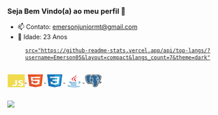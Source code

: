 ### Seja Bem Vindo(a) ao meu perfil 👋



- 📫 Contato: emersonjuniormt@gmail.com
- 🎂 Idade: 23 Anos


<div align="center">
  <a href="https://github.com/Emerson05">
  
    src="https://github-readme-stats.vercel.app/api/top-langs/?username=Emerson05&layout=compact&langs_count=7&theme=dark"
</div>

<div style="display: inline_block"><br>
  <img align="center" alt="Emerson-Js" height="30" width="40" src="https://raw.githubusercontent.com/devicons/devicon/master/icons/javascript/javascript-plain.svg">
  <img align="center" alt="Emerson-HTML" height="30" width="40" src="https://raw.githubusercontent.com/devicons/devicon/master/icons/html5/html5-original.svg">
  <img align="center" alt="Emerson-CSS" height="30" width="40" src="https://raw.githubusercontent.com/devicons/devicon/master/icons/css3/css3-original.svg">
  <img align="center" alt="Emerson-Java" height="30" width="40" src="https://raw.githubusercontent.com/devicons/devicon/master/icons/java/java-original.svg">
  <img align="center" alt="Emerson-postgresql" height="30" width="40" src= "https://raw.githubusercontent.com/devicons/devicon/master/icons/postgresql/postgresql-original.svg">
  
  
</div>

##

<div> 

  <a href="https://www.linkedin.com/in/emerson-junior05/" target="_blank"><img src="https://img.shields.io/badge/-LinkedIn-%230077B5?style=for-the-badge&logo=linkedin&logoColor=white" target="_blank"></a> 
 
 
 
</div>
